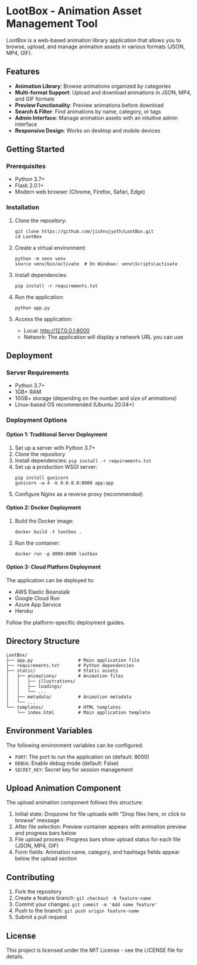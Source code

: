 # LootBox - Animation Asset Management Tool

LootBox is a web-based animation library application that allows you to browse, upload, and manage animation assets in various formats (JSON, MP4, GIF).

## Features

- **Animation Library**: Browse animations organized by categories
- **Multi-format Support**: Upload and download animations in JSON, MP4, and GIF formats
- **Preview Functionality**: Preview animations before download
- **Search & Filter**: Find animations by name, category, or tags
- **Admin Interface**: Manage animation assets with an intuitive admin interface
- **Responsive Design**: Works on desktop and mobile devices

## Getting Started

### Prerequisites

- Python 3.7+
- Flask 2.0.1+
- Modern web browser (Chrome, Firefox, Safari, Edge)

### Installation

1. Clone the repository:
   ```
   git clone https://github.com/jishnujyoth/LootBox.git
   cd LootBox
   ```

2. Create a virtual environment:
   ```
   python -m venv venv
   source venv/bin/activate  # On Windows: venv\Scripts\activate
   ```

3. Install dependencies:
   ```
   pip install -r requirements.txt
   ```

4. Run the application:
   ```
   python app.py
   ```

5. Access the application:
   - Local: http://127.0.0.1:8000
   - Network: The application will display a network URL you can use

## Deployment

### Server Requirements

- Python 3.7+
- 1GB+ RAM
- 10GB+ storage (depending on the number and size of animations)
- Linux-based OS recommended (Ubuntu 20.04+)

### Deployment Options

#### Option 1: Traditional Server Deployment

1. Set up a server with Python 3.7+
2. Clone the repository
3. Install dependencies: `pip install -r requirements.txt`
4. Set up a production WSGI server:
   ```
   pip install gunicorn
   gunicorn -w 4 -b 0.0.0.0:8000 app:app
   ```
5. Configure Nginx as a reverse proxy (recommended)

#### Option 2: Docker Deployment

1. Build the Docker image:
   ```
   docker build -t lootbox .
   ```

2. Run the container:
   ```
   docker run -p 8000:8000 lootbox
   ```

#### Option 3: Cloud Platform Deployment

The application can be deployed to:
- AWS Elastic Beanstalk
- Google Cloud Run
- Azure App Service
- Heroku

Follow the platform-specific deployment guides.

## Directory Structure

```
LootBox/
├── app.py                 # Main application file
├── requirements.txt       # Python dependencies
├── static/                # Static assets
│   ├── animations/        # Animation files
│   │   ├── illustrations/
│   │   ├── loadings/
│   │   └── ...
│   ├── metadata/          # Animation metadata
│   └── ...
└── templates/             # HTML templates
    └── index.html         # Main application template
```

## Environment Variables

The following environment variables can be configured:

- `PORT`: The port to run the application on (default: 8000)
- `DEBUG`: Enable debug mode (default: False)
- `SECRET_KEY`: Secret key for session management

## Upload Animation Component

The upload animation component follows this structure:
1. Initial state: Dropzone for file uploads with "Drop files here, or click to browse" message
2. After file selection: Preview container appears with animation preview and progress bars below
3. File upload process: Progress bars show upload status for each file (JSON, MP4, GIF)
4. Form fields: Animation name, category, and hashtags fields appear below the upload section

## Contributing

1. Fork the repository
2. Create a feature branch: `git checkout -b feature-name`
3. Commit your changes: `git commit -m 'Add some feature'`
4. Push to the branch: `git push origin feature-name`
5. Submit a pull request

## License

This project is licensed under the MIT License - see the LICENSE file for details.
